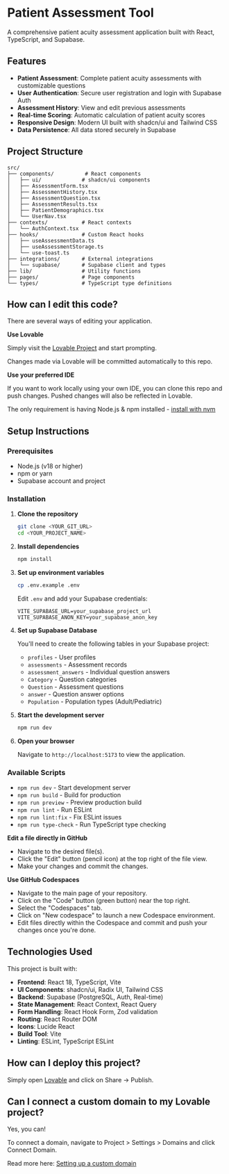 # Patient Assessment Tool

A comprehensive patient acuity assessment application built with React, TypeScript, and Supabase.

## Features

- **Patient Assessment**: Complete patient acuity assessments with customizable questions
- **User Authentication**: Secure user registration and login with Supabase Auth
- **Assessment History**: View and edit previous assessments
- **Real-time Scoring**: Automatic calculation of patient acuity scores
- **Responsive Design**: Modern UI built with shadcn/ui and Tailwind CSS
- **Data Persistence**: All data stored securely in Supabase

## Project Structure

```
src/
├── components/          # React components
│   ├── ui/             # shadcn/ui components
│   ├── AssessmentForm.tsx
│   ├── AssessmentHistory.tsx
│   ├── AssessmentQuestion.tsx
│   ├── AssessmentResults.tsx
│   ├── PatientDemographics.tsx
│   └── UserNav.tsx
├── contexts/           # React contexts
│   └── AuthContext.tsx
├── hooks/              # Custom React hooks
│   ├── useAssessmentData.ts
│   ├── useAssessmentStorage.ts
│   └── use-toast.ts
├── integrations/       # External integrations
│   └── supabase/       # Supabase client and types
├── lib/                # Utility functions
├── pages/              # Page components
└── types/              # TypeScript type definitions
```

## How can I edit this code?

There are several ways of editing your application.

**Use Lovable**

Simply visit the [Lovable Project](https://lovable.dev/projects/070ecb44-acb4-4e2a-a1cc-bf53a4cce86b) and start prompting.

Changes made via Lovable will be committed automatically to this repo.

**Use your preferred IDE**

If you want to work locally using your own IDE, you can clone this repo and push changes. Pushed changes will also be reflected in Lovable.

The only requirement is having Node.js & npm installed - [install with nvm](https://github.com/nvm-sh/nvm#installing-and-updating)

## Setup Instructions

### Prerequisites

- Node.js (v18 or higher)
- npm or yarn
- Supabase account and project

### Installation

1. **Clone the repository**
   ```sh
   git clone <YOUR_GIT_URL>
   cd <YOUR_PROJECT_NAME>
   ```

2. **Install dependencies**
   ```sh
   npm install
   ```

3. **Set up environment variables**
   ```sh
   cp .env.example .env
   ```
   
   Edit `.env` and add your Supabase credentials:
   ```env
   VITE_SUPABASE_URL=your_supabase_project_url
   VITE_SUPABASE_ANON_KEY=your_supabase_anon_key
   ```

4. **Set up Supabase Database**
   
   You'll need to create the following tables in your Supabase project:
   
   - `profiles` - User profiles
   - `assessments` - Assessment records
   - `assessment_answers` - Individual question answers
   - `Category` - Question categories
   - `Question` - Assessment questions
   - `answer` - Question answer options
   - `Population` - Population types (Adult/Pediatric)

5. **Start the development server**
   ```sh
   npm run dev
   ```

6. **Open your browser**
   
   Navigate to `http://localhost:5173` to view the application.

### Available Scripts

- `npm run dev` - Start development server
- `npm run build` - Build for production
- `npm run preview` - Preview production build
- `npm run lint` - Run ESLint
- `npm run lint:fix` - Fix ESLint issues
- `npm run type-check` - Run TypeScript type checking

**Edit a file directly in GitHub**

- Navigate to the desired file(s).
- Click the "Edit" button (pencil icon) at the top right of the file view.
- Make your changes and commit the changes.

**Use GitHub Codespaces**

- Navigate to the main page of your repository.
- Click on the "Code" button (green button) near the top right.
- Select the "Codespaces" tab.
- Click on "New codespace" to launch a new Codespace environment.
- Edit files directly within the Codespace and commit and push your changes once you're done.

## Technologies Used

This project is built with:

- **Frontend**: React 18, TypeScript, Vite
- **UI Components**: shadcn/ui, Radix UI, Tailwind CSS
- **Backend**: Supabase (PostgreSQL, Auth, Real-time)
- **State Management**: React Context, React Query
- **Form Handling**: React Hook Form, Zod validation
- **Routing**: React Router DOM
- **Icons**: Lucide React
- **Build Tool**: Vite
- **Linting**: ESLint, TypeScript ESLint

## How can I deploy this project?

Simply open [Lovable](https://lovable.dev/projects/070ecb44-acb4-4e2a-a1cc-bf53a4cce86b) and click on Share -> Publish.

## Can I connect a custom domain to my Lovable project?

Yes, you can!

To connect a domain, navigate to Project > Settings > Domains and click Connect Domain.

Read more here: [Setting up a custom domain](https://docs.lovable.dev/tips-tricks/custom-domain#step-by-step-guide)
